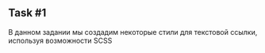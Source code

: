 ## Task #1
В данном задании мы создадим некоторые стили для текстовой ссылки, используя возможности SCSS
